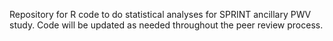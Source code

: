 Repository for R code to do statistical analyses for SPRINT ancillary PWV study. Code will be updated as needed throughout the peer review process.
